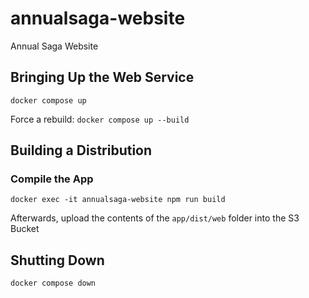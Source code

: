 # annualsaga-website
Annual Saga Website

## Bringing Up the Web Service

`docker compose up`

Force a rebuild: `docker compose up --build`

## Building a Distribution

### Compile the App

`docker exec -it annualsaga-website npm run build`

Afterwards, upload the contents of the `app/dist/web` folder into the S3 Bucket

## Shutting Down

`docker compose down`
